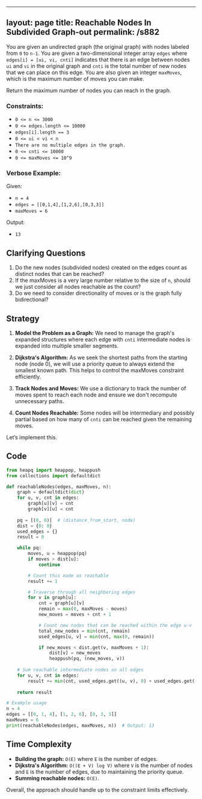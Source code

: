 
---
layout: page
title:  Reachable Nodes In Subdivided Graph-out
permalink: /s882
---

You are given an undirected graph (the original graph) with nodes labeled from `0` to `n-1`. You are given a two-dimensional integer array `edges` where `edges[i] = [ui, vi, cnti]` indicates that there is an edge between nodes `ui` and `vi` in the original graph and `cnti` is the total number of new nodes that we can place on this edge. You are also given an integer `maxMoves`, which is the maximum number of moves you can make.

Return the maximum number of nodes you can reach in the graph.

### Constraints:
- `0 <= n <= 3000`
- `0 <= edges.length <= 10000`
- `edges[i].length == 3`
- `0 <= ui < vi < n`
- `There are no multiple edges in the graph.`
- `0 <= cnti <= 10000`
- `0 <= maxMoves <= 10^9`

### Verbose Example:
Given:
- `n = 4`
- `edges = [[0,1,4],[1,2,6],[0,3,3]]`
- `maxMoves = 6`

Output:
- `13`

## Clarifying Questions

1. Do the new nodes (subdivided nodes) created on the edges count as distinct nodes that can be reached?
2. If the maxMoves is a very large number relative to the size of `n`, should we just consider all nodes reachable as the count?
3. Do we need to consider directionality of moves or is the graph fully bidirectional?

## Strategy

1. **Model the Problem as a Graph:** We need to manage the graph's expanded structures where each edge with `cnti` intermediate nodes is expanded into multiple smaller segments.

2. **Dijkstra's Algorithm:** As we seek the shortest paths from the starting node (node 0), we will use a priority queue to always extend the smallest known path. This helps to control the maxMoves constraint efficiently.

3. **Track Nodes and Moves:** We use a dictionary to track the number of moves spent to reach each node and ensure we don't recompute unnecessary paths.

4. **Count Nodes Reachable:** Some nodes will be intermediary and possibly partial based on how many of `cnti` can be reached given the remaining moves.

Let’s implement this.

## Code

```python
from heapq import heappop, heappush
from collections import defaultdict

def reachableNodes(edges, maxMoves, n):
    graph = defaultdict(dict)
    for u, v, cnt in edges:
        graph[u][v] = cnt
        graph[v][u] = cnt
    
    pq = [(0, 0)]  # (distance_from_start, node)
    dist = {0: 0}
    used_edges = {}
    result = 0

    while pq:
        moves, u = heappop(pq)
        if moves > dist[u]:
            continue

        # Count this node as reachable
        result += 1

        # Traverse through all neighboring edges
        for v in graph[u]:
            cnt = graph[u][v]
            remain = max(0, maxMoves - moves)
            new_moves = moves + cnt + 1

            # Count new nodes that can be reached within the edge u-v
            total_new_nodes = min(cnt, remain)
            used_edges[u, v] = min(cnt, max(0, remain))

            if new_moves < dist.get(v, maxMoves + 1):
                dist[v] = new_moves
                heappush(pq, (new_moves, v))
    
    # Sum reachable intermediate nodes on all edges
    for u, v, cnt in edges:
        result += min(cnt, used_edges.get((u, v), 0) + used_edges.get((v, u), 0))
    
    return result

# Example usage
n = 4
edges = [[0, 1, 4], [1, 2, 6], [0, 3, 3]]
maxMoves = 6
print(reachableNodes(edges, maxMoves, n))  # Output: 13
```

## Time Complexity

- **Building the graph:** `O(E)` where `E` is the number of edges.
- **Dijkstra's Algorithm:** `O((E + V) log V)` where `V` is the number of nodes and `E` is the number of edges, due to maintaining the priority queue.
- **Summing reachable nodes:** `O(E)`.

Overall, the approach should handle up to the constraint limits effectively.